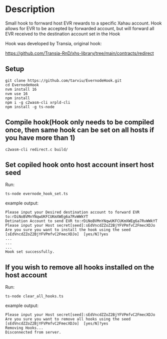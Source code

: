 # Description

Small hook to forrward host EVR rewards to a specific Xahau account.
Hook allows for EVR to be accepted by forwarded account, but will forward all EVR received to the destination account set in the Hook

Hook was developed by Transia, original hook:

https://github.com/Transia-RnD/xhs-library/tree/main/contracts/redirect

## Setup

    git clone https://github.com/tarviu/EvernodeHook.git
    cd EvernodeHook
    nvm install 16
    nvm use 16
    npm install
    npm i -g c2wasm-cli xrpld-cli
    npm install -g ts-node

## Compile hook(Hook only needs to be compiled once, then same hook can be set on all hosts if you have more than 1)

    c2wasm-cli redirect.c build/

## Set copiled hook onto host account insert host seed

Run:

    ts-node evernode_hook_set.ts

example output:

    Please input your Desired destination account to forward EVR to:rDiNoBVMnYNqwUKFCUKmXWEg6a7RvWWkYT
    Detination Account to send EVR to:rDiNoBVMnYNqwUKFCUKmXWEg6a7RvWWkYT
    Please input your Host secret[seed]:sEdVncdZZoZ2BjYFVPmfvC2FmecXDJo
    Are you sure you want to install the hook using the seed [sEdVncdZZoZ2BjYFVPmfvC2FmecXDJo]  [yes/N]?yes
    ...
    ...
    ...
    Hook set successfully.


## If you wish to remove all hooks installed on the host account

Run:

    ts-node clear_all_hooks.ts

example output:

    Please input your Host secret[seed]:sEdVncdZZoZ2BjYFVPmfvC2FmecXDJo
    Are you sure you want to remove all hooks using the seed [sEdVncdZZoZ2BjYFVPmfvC2FmecXDJo]  [yes/N]?yes
    Removing Hooks...
    Disconnected from server.
